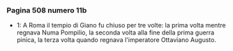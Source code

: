 ### Pagina 508 numero 11b

- 1: A Roma il tempio di Giano fu chiuso per tre volte: la prima volta mentre regnava Numa Pompilio, la seconda volta alla fine della prima guerra pinica, la terza volta quando regnava l'imperatore Ottaviano Augusto.
